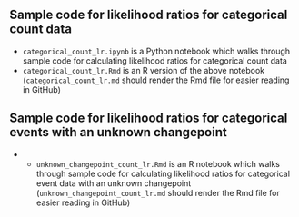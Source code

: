 ## Sample code for likelihood ratios for categorical count data

* `categorical_count_lr.ipynb` is a Python notebook which walks through sample code for calculating likelihood ratios for categorical count data
* `categorical_count_lr.Rmd` is an R version of the above notebook (`categorical_count_lr.md` should render the Rmd file for easier reading in GitHub)

## Sample code for likelihood ratios for categorical events with an unknown changepoint

* * `unknown_changepoint_count_lr.Rmd` is an R notebook which walks through sample code for calculating likelihood ratios for categorical event data with an unknown changepoint (`unknown_changepoint_count_lr.md` should render the Rmd file for easier reading in GitHub)
